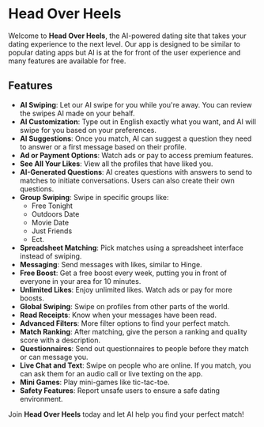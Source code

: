 # Head Over Heels

Welcome to **Head Over Heels**, the AI-powered dating site that takes your dating experience to the next level. Our app is designed to be similar to popular dating apps but AI is at the for front of the user experience and many features are available for free.

## Features

- **AI Swiping**: Let our AI swipe for you while you're away. You can review the swipes AI made on your behalf.
- **AI Customization**: Type out in English exactly what you want, and AI will swipe for you based on your preferences.
- **AI Suggestions**: Once you match, AI can suggest a question they need to answer or a first message based on their profile.
- **Ad or Payment Options**: Watch ads or pay to access premium features.
- **See All Your Likes**: View all the profiles that have liked you.
- **AI-Generated Questions**: AI creates questions with answers to send to matches to initiate conversations. Users can also create their own questions.
- **Group Swiping**: Swipe in specific groups like:
  - Free Tonight
  - Outdoors Date
  - Movie Date
  - Just Friends
  - Ect.
- **Spreadsheet Matching**: Pick matches using a spreadsheet interface instead of swiping.
- **Messaging**: Send messages with likes, similar to Hinge.
- **Free Boost**: Get a free boost every week, putting you in front of everyone in your area for 10 minutes.
- **Unlimited Likes**: Enjoy unlimited likes. Watch ads or pay for more boosts.
- **Global Swiping**: Swipe on profiles from other parts of the world.
- **Read Receipts**: Know when your messages have been read.
- **Advanced Filters**: More filter options to find your perfect match.
- **Match Ranking**: After matching, give the person a ranking and quality score with a description.
- **Questionnaires**: Send out questionnaires to people before they match or can message you.
- **Live Chat and Text**: Swipe on people who are online. If you match, you can ask them for an audio call or live texting on the app.
- **Mini Games**: Play mini-games like tic-tac-toe.
- **Safety Features**: Report unsafe users to ensure a safe dating environment.


Join **Head Over Heels** today and let AI help you find your perfect match!
